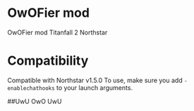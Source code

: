 # OwOFier mod
OwOFier mod Titanfall 2 Northstar

# Compatibility
Compatible with Northstar v1.5.0
To use, make sure you add `-enablechathooks` to your launch arguments.

##UwU OwO UwU